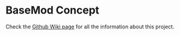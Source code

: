 # BaseMod Concept

Check the [Github Wiki page](https://github.com/Konijima/Project-Zomboid-BaseMod-Concept/wiki) for all the information about this project.
